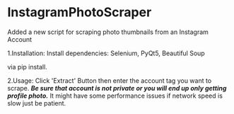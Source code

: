 # InstagramPhotoScraper
Added a new script for scraping photo thumbnails from an Instagram Account

1.Installation:
Install dependencies:
Selenium,
PyQt5,
Beautiful Soup

via pip install.


2.Usage:
Click 'Extract' Button then enter the account tag you want to scrape.
***Be sure that account is not private or you will end up only getting profile photo.***
It might have some performance issues if network speed is slow just be patient.

